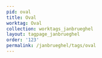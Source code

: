 ```yaml
---
pid: oval
title: Oval
worktag: Oval
collection: worktags_janbrueghel
layout: tagpage_janbrueghel
order: '123'
permalink: /janbrueghel/tags/oval
---
```

